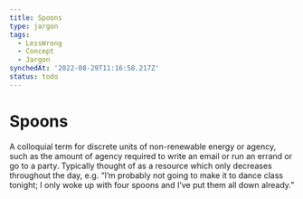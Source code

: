 ```yaml
---
title: Spoons
type: jargon
tags:
  - LessWrong
  - Concept
  - Jargon
synchedAt: '2022-08-29T11:16:58.217Z'
status: todo
---
```


# Spoons

A colloquial term for discrete units of non-renewable energy or agency, such as the amount of agency required to write an email or run an errand or go to a party. Typically thought of as a resource which only decreases throughout the day, e.g. “I’m probably not going to make it to dance class tonight; I only woke up with four spoons and I’ve put them all down already.”
 
